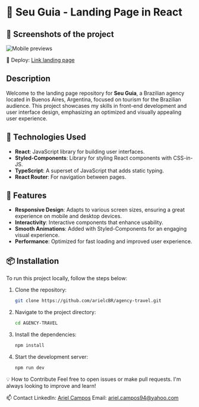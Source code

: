 # 🌟 Seu Guia - Landing Page in React

## 📸 Screenshots of the project
![Mobile previews](https://i.postimg.cc/SsfydrmY/collage-agency-github.png)
 
🚀 Deploy: [Link landing page](https://seuguiaba.netlify.app/)

## Description

Welcome to the landing page repository for **Seu Guia**, a Brazilian agency located in Buenos Aires, Argentina, focused on tourism for the Brazilian audience. This project showcases my skills in front-end development and user interface design, emphasizing an optimized and visually appealing user experience.

## 🔧 Technologies Used

- **React**: JavaScript library for building user interfaces.
- **Styled-Components**: Library for styling React components with CSS-in-JS.
- **TypeScript**: A superset of JavaScript that adds static typing.
- **React Router**: For navigation between pages.

## 🚀 Features

- **Responsive Design**: Adapts to various screen sizes, ensuring a great experience on mobile and desktop devices.
- **Interactivity**: Interactive components that enhance usability.
- **Smooth Animations**: Added with Styled-Components for an engaging visual experience.
- **Performance**: Optimized for fast loading and improved user experience.

## 📦 Installation

To run this project locally, follow the steps below:

1. Clone the repository:
   ```bash
   git clone https://github.com/arielcBR/agency-travel.git
   ```

2. Navigate to the project directory:
   ```bash
   cd AGENCY-TRAVEL
   ```

3. Install the dependencies:
   ```bash
   npm install
   ```

4. Start the development server:
   ```bash
   npm run dev
   ```

💡 How to Contribute
Feel free to open issues or make pull requests. I'm always looking to improve and learn!

📫 Contact
LinkedIn: [Ariel Campos](https://www.linkedin.com/in/campos-ariel/)
Email: ariel.campos94@yahoo.com

